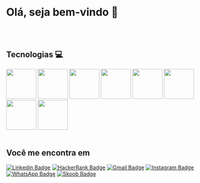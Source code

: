 # Olá, seja bem-vindo 👋

</br>
</br>

## Tecnologias 💻
<div>
<img src="https://user-images.githubusercontent.com/92809543/147505634-790c4187-0e0c-42cd-b3b5-b35c77c16347.png" width="80" height=80"/>
<img src="https://user-images.githubusercontent.com/92809543/147506791-fa632e59-58c0-423f-bfab-90184b5528ce.png" width="80" height=80"/>
<img src="https://user-images.githubusercontent.com/92809543/147508656-c98f7a17-504e-40f2-b710-c5031c0198fd.png" width="80" height=80"/>
<img src="https://user-images.githubusercontent.com/92809543/147506330-19e8270b-106b-4232-b599-81f0a93d8d96.png" width="80" height=80"/>
<img src="https://user-images.githubusercontent.com/92809543/147506898-cf34755f-ee0d-484e-8239-cb1ecb4982e4.png" width="80" height=80"/>
<img src="https://user-images.githubusercontent.com/92809543/147506952-a82aa3f8-0ab6-4223-8e77-a42fffe50e4b.png" width="80" height=80"/>
<img src="https://user-images.githubusercontent.com/92809543/147509370-bfdc9029-5eb9-44ab-a551-d532b6efb0b7.png" width="80" height=80"/>
<img src="https://user-images.githubusercontent.com/92809543/147509341-54d63b81-cbd2-4d40-aa01-5791f846651b.png" width="80" height=80"/>
</div>
</br>


## Você me encontra em 
[![Linkedin Badge](https://img.shields.io/badge/-LinkedIn-blue?style=flat&logo=LinkedIn&logoColor=white)](https://www.linkedin.com/in/maykesilva/)
[![HackerRank Badge](https://img.shields.io/badge/-RackerRank-grey?style=flat&logo=HackerRank&logoColor=white)](https://www.hackerrank.com/mayke_ns)
[![Gmail Badge](https://img.shields.io/badge/-Gmail-c14438?style=flat-square&logo=Gmail&logoColor=white)](mailto:mayke.ns@gmail.com)
[![Instagram Badge](https://img.shields.io/badge/-Instagram-blueviolet?style=flat&logo=Instagram&logoColor=white)](https://www.instagram.com/maykesilva7/)
[![WhatsApp Badge](https://img.shields.io/badge/-WhatsApp-darkgreen?style=flat&logo=Whatsapp&logoColor=white)](https://api.whatsapp.com/send?phone=5585986903099&text=oi)
[![Skoob Badge](https://img.shields.io/badge/-Skoob-darkblue?style=flat&logo=Skoob&logoColor=white)](https://skoob.com.br/usuario/5352484)




<!-- | PYTHON | PANDAS | SQL | EXCEL VBA | POWER BI | QLIK VIEW | VSCODE 
Eu sou **Mayke Silva**, moro em Fortaleza/CE. Atualmente **estudo Ciência de Dados**. Sou maluco por programação e visualização de dados e encontrei na Ciência de dados a junção dessas duas coisas.
--!>
